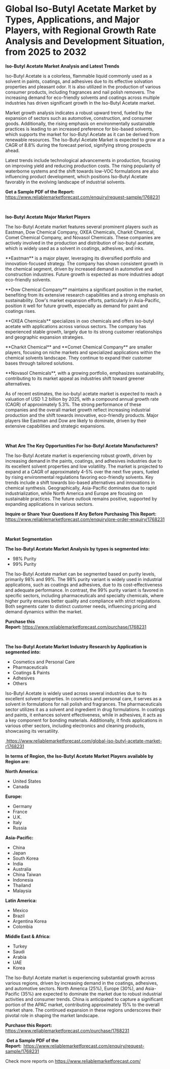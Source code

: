 <p><h1>Global Iso-Butyl Acetate Market by Types, Applications, and Major Players, with Regional Growth Rate Analysis and Development Situation, from 2025 to 2032</h1></p><p><strong>Iso-Butyl Acetate Market Analysis and Latest Trends</strong></p>
<p><p>Iso-Butyl Acetate is a colorless, flammable liquid commonly used as a solvent in paints, coatings, and adhesives due to its effective solvation properties and pleasant odor. It is also utilized in the production of various consumer products, including fragrances and nail polish removers. The increasing demand for eco-friendly solvents and coatings across multiple industries has driven significant growth in the Iso-Butyl Acetate market.</p><p>Market growth analysis indicates a robust upward trend, fueled by the expansion of sectors such as automotive, construction, and consumer goods. Additionally, the rising emphasis on environmentally sustainable practices is leading to an increased preference for bio-based solvents, which supports the market for Iso-Butyl Acetate as it can be derived from renewable resources. The Iso-Butyl Acetate Market is expected to grow at a CAGR of 8.8% during the forecast period, signifying strong prospects ahead. </p><p>Latest trends include technological advancements in production, focusing on improving yield and reducing production costs. The rising popularity of waterborne systems and the shift towards low-VOC formulations are also influencing product development, which positions Iso-Butyl Acetate favorably in the evolving landscape of industrial solvents.</p></p>
<p><strong>Get a Sample PDF of the Report:&nbsp;</strong> <a href="https://www.reliablemarketforecast.com/enquiry/request-sample/1768231?utm_campaign=2949&utm_medium=2&utm_source=Github&utm_content=ia&utm_term=03042025&utm_id=iso-butyl-acetate">https://www.reliablemarketforecast.com/enquiry/request-sample/1768231</a></p>
<p>&nbsp;</p>
<p><strong>Iso-Butyl Acetate Major Market Players</strong></p>
<p><p>The Iso-Butyl Acetate market features several prominent players such as Eastman, Dow Chemical Company, OXEA Chemicals, Charkit Chemical, Comet Chemical Company, and Novasol Chemicals. These companies are actively involved in the production and distribution of iso-butyl acetate, which is widely used as a solvent in coatings, adhesives, and inks.</p><p>**Eastman** is a major player, leveraging its diversified portfolio and innovation-focused strategy. The company has shown consistent growth in the chemical segment, driven by increased demand in automotive and construction industries. Future growth is expected as more industries adopt eco-friendly solvents.</p><p>**Dow Chemical Company** maintains a significant position in the market, benefiting from its extensive research capabilities and a strong emphasis on sustainability. Dow's market expansion efforts, particularly in Asia-Pacific, position it well for future growth, especially as demand for paint and coatings rises.</p><p>**OXEA Chemicals** specializes in oxo chemicals and offers iso-butyl acetate with applications across various sectors. The company has experienced stable growth, largely due to its strong customer relationships and geographic expansion strategies.</p><p>**Charkit Chemical** and **Comet Chemical Company** are smaller players, focusing on niche markets and specialized applications within the chemical solvents landscape. They continue to expand their customer bases through tailored solutions.</p><p>**Novasol Chemicals**, with a growing portfolio, emphasizes sustainability, contributing to its market appeal as industries shift toward greener alternatives.</p><p>As of recent estimates, the iso-butyl acetate market is expected to reach a valuation of USD 1.2 billion by 2025, with a compound annual growth rate (CAGR) of approximately 5.3%. The strong performance of these companies and the overall market growth reflect increasing industrial production and the shift towards innovative, eco-friendly products. Major players like Eastman and Dow are likely to dominate, driven by their extensive capabilities and strategic expansions.</p></p>
<p>&nbsp;</p>
<p><strong>What Are The Key Opportunities For Iso-Butyl Acetate Manufacturers?</strong></p>
<p><p>The Iso-Butyl Acetate market is experiencing robust growth, driven by increasing demand in the paints, coatings, and adhesives industries due to its excellent solvent properties and low volatility. The market is projected to expand at a CAGR of approximately 4-5% over the next five years, fueled by rising environmental regulations favoring eco-friendly solvents. Key trends include a shift towards bio-based alternatives and innovations in chemical synthesis. Geographically, Asia-Pacific dominates due to rapid industrialization, while North America and Europe are focusing on sustainable practices. The future outlook remains positive, supported by expanding applications in various sectors.</p></p>
<p><strong>Inquire or Share Your Questions If Any Before Purchasing This Report:</strong> <a href="https://www.reliablemarketforecast.com/enquiry/pre-order-enquiry/1768231?utm_campaign=2949&utm_medium=2&utm_source=Github&utm_content=ia&utm_term=03042025&utm_id=iso-butyl-acetate">https://www.reliablemarketforecast.com/enquiry/pre-order-enquiry/1768231</a></p>
<p>&nbsp;</p>
<p><strong>Market Segmentation</strong></p>
<p><strong>The Iso-Butyl Acetate Market Analysis by types is segmented into:</strong></p>
<p><ul><li>98% Purity</li><li>99% Purity</li></ul></p>
<p><p>The Iso-Butyl Acetate market can be segmented based on purity levels, primarily 98% and 99%. The 98% purity variant is widely used in industrial applications, such as coatings and adhesives, due to its cost-effectiveness and adequate performance. In contrast, the 99% purity variant is favored in specific sectors, including pharmaceuticals and specialty chemicals, where higher purity ensures better quality and compliance with strict regulations. Both segments cater to distinct customer needs, influencing pricing and demand dynamics within the market.</p></p>
<p><strong>Purchase this Report:&nbsp;</strong><a href="https://www.reliablemarketforecast.com/purchase/1768231?utm_campaign=2949&utm_medium=2&utm_source=Github&utm_content=ia&utm_term=03042025&utm_id=iso-butyl-acetate">https://www.reliablemarketforecast.com/purchase/1768231</a></p>
<p>&nbsp;</p>
<p><strong>The Iso-Butyl Acetate Market Industry Research by Application is segmented into:</strong></p>
<p><ul><li>Cosmetics and Personal Care</li><li>Pharmaceuticals</li><li>Coatings & Paints</li><li>Adhesives</li><li>Others</li></ul></p>
<p><p>Iso-Butyl Acetate is widely used across several industries due to its excellent solvent properties. In cosmetics and personal care, it serves as a solvent in formulations for nail polish and fragrances. The pharmaceuticals sector utilizes it as a solvent and ingredient in drug formulations. In coatings and paints, it enhances solvent effectiveness, while in adhesives, it acts as a key component for bonding materials. Additionally, it finds applications in various other sectors, including electronics and cleaning products, showcasing its versatility.</p></p>
<p><a href="https://www.reliablemarketforecast.com/global-iso-butyl-acetate-market-r1768231?utm_campaign=2949&utm_medium=2&utm_source=Github&utm_content=ia&utm_term=03042025&utm_id=iso-butyl-acetate">&nbsp;https://www.reliablemarketforecast.com/global-iso-butyl-acetate-market-r1768231</a></p>
<p><strong>In terms of Region, the Iso-Butyl Acetate Market Players available by Region are:</strong></p>
<p>
    <p> <strong> North America: </strong>
        <ul>
            <li>United States</li>
            <li>Canada</li>
        </ul>
        </p> 
    <p> <strong> Europe: </strong>
        <ul>
            <li>Germany</li>
            <li>France</li>
            <li>U.K.</li>
            <li>Italy</li>
            <li>Russia</li>
        </ul>
        </p> 
    <p> <strong> Asia-Pacific: </strong>
        <ul>
            <li>China</li>
            <li>Japan</li>
            <li>South Korea</li>
            <li>India</li>
            <li>Australia</li>
            <li>China Taiwan</li>
            <li>Indonesia</li>
            <li>Thailand</li>
            <li>Malaysia</li>
        </ul>
        </p> 
    <p> <strong> Latin America: </strong>
        <ul>
            <li>Mexico</li>
            <li>Brazil</li>
            <li>Argentina Korea</li>
            <li>Colombia</li>
        </ul>
        </p> 
    <p> <strong> Middle East & Africa: </strong>
        <ul>
            <li>Turkey</li>
            <li>Saudi</li>
            <li>Arabia</li>
            <li>UAE</li>
            <li>Korea</li>
        </ul>
    </p>
    </p>
<p><p>The Iso-Butyl Acetate market is experiencing substantial growth across various regions, driven by increasing demand in the coatings, adhesives, and automotive sectors. North America (25%), Europe (30%), and Asia-Pacific (35%) are expected to dominate the market due to robust industrial activities and consumer trends. China is anticipated to capture a significant portion of the APAC market, contributing approximately 15% to the overall market share. The continued expansion in these regions underscores their pivotal role in shaping the market landscape.</p></p>
<p><strong>Purchase this Report: </strong><a href="https://www.reliablemarketforecast.com/purchase/1768231?utm_campaign=2949&utm_medium=2&utm_source=Github&utm_content=ia&utm_term=03042025&utm_id=iso-butyl-acetate">https://www.reliablemarketforecast.com/purchase/1768231</a></p>
<p>&nbsp;<strong>Get a Sample PDF of the Report:&nbsp;&nbsp;</strong><a href="https://www.reliablemarketforecast.com/enquiry/request-sample/1768231?utm_campaign=2949&utm_medium=2&utm_source=Github&utm_content=ia&utm_term=03042025&utm_id=iso-butyl-acetate">https://www.reliablemarketforecast.com/enquiry/request-sample/1768231</a></p>
<p><strong></strong></p>
<p>Check more reports on <a href="https://www.reliablemarketforecast.com/?utm_campaign=2949&utm_medium=2&utm_source=Github&utm_content=ia&utm_term=03042025&utm_id=iso-butyl-acetate">https://www.reliablemarketforecast.com/</a></p>